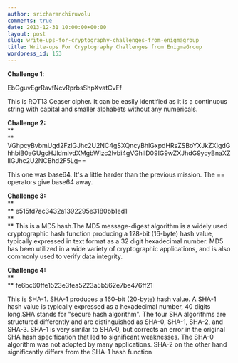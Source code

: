```yaml
---
author: sricharanchiruvolu
comments: true
date: 2013-12-31 10:00:00+00:00
layout: post
slug: write-ups-for-cryptography-challenges-from-enigmagroup
title: Write-ups For Cryptography Challenges from EnigmaGroup
wordpress_id: 153
---
```


**Challenge 1**:  
  
EbGguvEgrRavfNcvRprbsShpXvatCvFf   
  
This is ROT13 Ceaser cipher. It can be easily identified as it is a continuous string with capital and smaller alphabets without any numericals.  
  
**Challenge 2:**  
**  
** VGhpcyBvbmUgd2FzIGJhc2U2NC4gSXQncyBhIGxpdHRsZSBoYXJkZXIgdGhhbiB0aGUgcHJldmlvdXMgbWlzc2lvbi4gVGhlID09IG9wZXJhdG9ycyBnaXZlIGJhc2U2NCBhd2F5Lg==  
  


This one was base64. It's a little harder than the previous mission. The == operators give base64 away.

  


**Challenge 3:**  
**  
** e515fd7ac3432a1392295e3180bb1ed1  
**  
** This is a MD5 hash.The MD5 message-digest algorithm is a widely used cryptographic hash function producing a 128-bit (16-byte) hash value, typically expressed in text format as a 32 digit hexadecimal number. MD5 has been utilized in a wide variety of cryptographic applications, and is also commonly used to verify data integrity.  
  
**Challenge 4:**  
**  
** fe6bc60ffe1523e3fea5223a5b562e7be476ff21  
  
This is SHA-1. SHA-1 produces a 160-bit (20-byte) hash value. A SHA-1 hash value is typically expressed as a hexadecimal number, 40 digits long.SHA stands for "secure hash algorithm". The four SHA algorithms are structured differently and are distinguished as SHA-0, SHA-1, SHA-2, and SHA-3. SHA-1 is very similar to SHA-0, but corrects an error in the original SHA hash specification that led to significant weaknesses. The SHA-0 algorithm was not adopted by many applications. SHA-2 on the other hand significantly differs from the SHA-1 hash function
